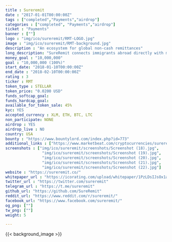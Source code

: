 ```yaml
---
title : Sureremit
date : "2017-01-01T00:00:00Z"
tags : ["completed","Payments","airdrop"]
categories : ["completed", "Payments","airdrop"]
ticket : "Payments"
banner : [""]
logo : "img/ico/sureremit/RMT-LOGO.jpg"
image : "img/ico/sureremit/RMT-background.jpg"
description : "An ecosystem for global non-cash remittances"
long_description: "SureRemit connects immigrants abroad directly with merchants that provide the services needed by their loved ones back home. With Remit tokens, immigrants all over the world can access digital shopping vouchers that can be spent by loved ones on goods and services at accepting merchants wherever they are. They can also pay for hundreds of utility bills and mobile airtime credits directly from the SureRemit application.."
money_goal : "10,000,000"
goal : "10,000,000 (100%)"
start_date: "2018-01-10T00:00:00Z"
end_date : "2018-02-10T00:00:00Z"
rating : 3
ticker : RMT
token_type : STELLAR
token_price: "0.0200 USD"
funds_softcap_goal:  
funds_hardcap_goal:  
available_for_token_sale: 45%
kyc: YES
accepted_currency : XLM, ETH, BTC, LTC
non_participate: NONE  
airdrop : YES
airdrop_live : NO
country: USA
bounty : "https://www.bountylord.com/index.php?id=773"
additional_links : ["https://www.marketbeat.com/cryptocurrencies/sureremit/"]
screenshots : ["img/ico/sureremit/screenshots/Screenshot (18).jpg",
                "img/ico/sureremit/screenshots/Screenshot (19).jpg",
                "img/ico/sureremit/screenshots/Screenshot (20).jpg",
                "img/ico/sureremit/screenshots/Screenshot (21).jpg",
                "img/ico/sureremit/screenshots/Screenshot (22).jpg"]
website : "https://sureremit.co/"
whitepaper_url : "https://icorating.com/upload/whitepaper/1PzLDsIJsOx1aeFXEUK8Wy9JsnLuoNulxIrYOhVu.pdf"
twitter_url : "https://twitter.com/sureremit"
telegram_url : "https://t.me/sureremit"
github_url: "https://github.com/SureRemit"
reddit_url: "https://www.reddit.com/r/sureremit/"
facebook_url: "https://www.facebook.com/sureremit/"
og_png: [""]
tw_png: [""]
weight: 5

---
```



{{< background_image >}}
